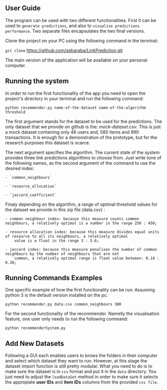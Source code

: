 ## User Guide

The program can be used with two different functionalities. 
First it can be used to `generate predictions`, and also to `visualise predictions performance`. 
Two separate files encapsulates the two final versions. 

Clone the project on your PC using the following command in the terminal:

`git clone` https://github.com/sebaraba/LinkPrediction.git

The main version of the application will be available on your personal computer. 

## Running the system

In order to run the first functionality of the app you need to open the project's directory
in your terminal and run the following command:

`python recommender.py name-of-the-dataset name-of-the-algorithm threshold`

The first argument stands for the dataset to be used for the predictions.
The only dataset that we provide on github is the: *mock-dataset.csv*. This is just a mock dataset
containing only 48 users and, 580 items and 990 transactions. It is enough for a demonstration of the prototype, but for the
research purposes this dataset is scarce. 

The next argument specifies the algorithm. The current state of the system provides three link predictions algorithms to choose from. 
Just write tone of the following names, as the second argument of the command to use the desired index:

	- `common_neighbours`

	- `resource_allocation`

	- `jaccard_coefficient`

Finaly depending on the algorithm, a range of optimal threshold values for the dataset we provide in this zip file (data.csv) :

	- common neighbour index: because this measure counts common neighbours, a relatively optimal is a number in the range 250 : 450;

	- resource allocation index: because this measure divides equal units of resource to all its neighbours, a relatively optimal
        value is a float in the range 3 : 5.6;

	- jaccard index: because this measure penalises the number of common neighbours by the number of neighbours that are not
        common, a relatively optimal range is float value between: 0.14 : 0.38;


## Running Commands Examples

One specific example of how the first functionality can be run:
Assuming python 3 is the default version installed on the pc:

`python recommender.py data.csv common_neighbours 300`


For the second functionality of the recommender. Namelly the visualisation feature, one user only needs to run the following command:

`python recommenderSystem.py`

## Add New Datasets

Following a GUI each enables users to brows the folders in their computer and select which dataset they want to run. However, at this stage the dataset import function is still pretty modular. What you need to do is to make sure the dataset is in `csv` format and put it in the `data` directory. You just need to adjust the `loadDataSet` method in order to make sure it selects the appropiate **user IDs** and **item IDs** columns from the provided `csv file`.